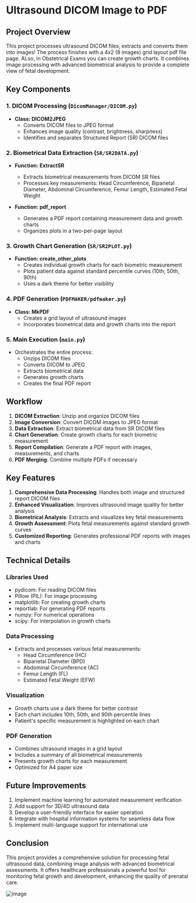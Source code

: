 # Ultrasound DICOM Image to PDF  

## Project Overview

This project processes ultrasound DICOM files, extracts and converts them  into images! 
The process finishes with a 4x2 (8 images) grid layout pdf file page. ALso, in Obstetrical Exams you can create growth charts. 
It combines image processing with advanced biometrical analysis to provide a complete view of fetal development.

## Key Components

### 1. DICOM Processing (`DicomManager/DICOM.py`)

- **Class: DICOM2JPEG**
  - Converts DICOM files to JPEG format
  - Enhances image quality (contrast, brightness, sharpness)
  - Identifies and separates Structured Report (SR) DICOM files

### 2. Biometrical Data Extraction (`SR/SR2DATA.py`)

- **Function: ExtractSR**
  - Extracts biometrical measurements from DICOM SR files
  - Processes key measurements: Head Circumference, Biparietal Diameter, Abdominal Circumference, Femur Length, Estimated Fetal Weight

- **Function: pdf_report**
  - Generates a PDF report containing measurement data and growth charts
  - Organizes plots in a two-per-page layout

### 3. Growth Chart Generation (`SR/SR2PLOT.py`)

- **Function: create_other_plots**
  - Creates individual growth charts for each biometric measurement
  - Plots patient data against standard percentile curves (10th, 50th, 90th)
  - Uses a dark theme for better visibility

### 4. PDF Generation (`PDFMAKER/pdfmaker.py`)

- **Class: MkPDF**
  - Creates a grid layout of ultrasound images
  - Incorporates biometrical data and growth charts into the report

### 5. Main Execution (`main.py`)

- Orchestrates the entire process:
  - Unzips DICOM files
  - Converts DICOM to JPEG
  - Extracts biometrical data
  - Generates growth charts
  - Creates the final PDF report

## Workflow

1. **DICOM Extraction**: Unzip and organize DICOM files
2. **Image Conversion**: Convert DICOM images to JPEG format
3. **Data Extraction**: Extract biometrical data from SR DICOM files
4. **Chart Generation**: Create growth charts for each biometric measurement
5. **Report Compilation**: Generate a PDF report with images, measurements, and charts
6. **PDF Merging**: Combine multiple PDFs if necessary

## Key Features

1. **Comprehensive Data Processing**: Handles both image and structured report DICOM files
2. **Enhanced Visualization**: Improves ultrasound image quality for better analysis
3. **Biometrical Analysis**: Extracts and visualizes key fetal measurements
4. **Growth Assessment**: Plots fetal measurements against standard growth curves
5. **Customized Reporting**: Generates professional PDF reports with images and charts

## Technical Details

### Libraries Used

- pydicom: For reading DICOM files
- Pillow (PIL): For image processing
- matplotlib: For creating growth charts
- reportlab: For generating PDF reports
- numpy: For numerical operations
- scipy: For interpolation in growth charts

### Data Processing

- Extracts and processes various fetal measurements:
  - Head Circumference (HC)
  - Biparietal Diameter (BPD)
  - Abdominal Circumference (AC)
  - Femur Length (FL)
  - Estimated Fetal Weight (EFW)

### Visualization

- Growth charts use a dark theme for better contrast
- Each chart includes 10th, 50th, and 90th percentile lines
- Patient's specific measurement is highlighted on each chart

### PDF Generation

- Combines ultrasound images in a grid layout
- Includes a summary of all biometrical measurements
- Presents growth charts for each measurement
- Optimized for A4 paper size

## Future Improvements

1. Implement machine learning for automated measurement verification
2. Add support for 3D/4D ultrasound data
3. Develop a user-friendly interface for easier operation
4. Integrate with hospital information systems for seamless data flow
5. Implement multi-language support for international use

## Conclusion

This project provides a comprehensive solution for processing fetal ultrasound data, combining image analysis with advanced biometrical assessments. It offers healthcare professionals a powerful tool for monitoring fetal growth and development, enhancing the quality of prenatal care.

![image](https://github.com/user-attachments/assets/95487a15-4532-4c99-9655-c86285aa45bc)
